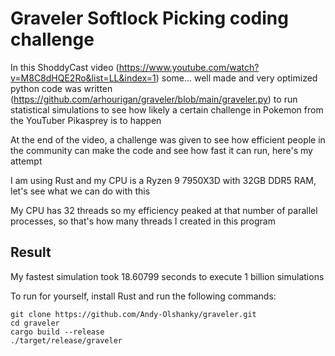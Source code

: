 # Graveler Softlock Picking coding challenge

In this ShoddyCast video (https://www.youtube.com/watch?v=M8C8dHQE2Ro&list=LL&index=1) some... well made and very optimized python code was written (https://github.com/arhourigan/graveler/blob/main/graveler.py) to run statistical simulations to see how likely a certain challenge in Pokemon from the YouTuber Pikasprey is to happen

At the end of the video, a challenge was given to see how efficient people in the community can make the code and see how fast it can run, here's my attempt

I am using Rust and my CPU is a Ryzen 9 7950X3D with 32GB DDR5 RAM, let's see what we can do with this

My CPU has 32 threads so my efficiency peaked at that number of parallel processes, so that's how many threads I created in this program

## Result
My fastest simulation took 18.60799 seconds to execute 1 billion simulations

To run for yourself, install Rust and run the following commands:
```
git clone https://github.com/Andy-Olshanky/graveler.git
cd graveler
cargo build --release
./target/release/graveler
```
